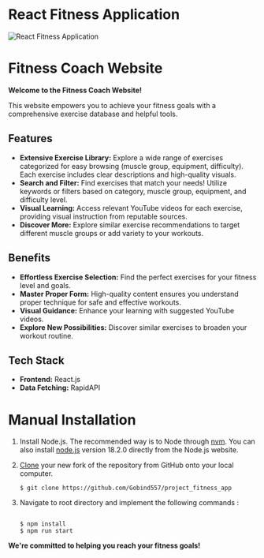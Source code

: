 # React Fitness Application

![React Fitness Application](https://i.ibb.co/Yt9spGc/image.png)

# Fitness Coach Website

**Welcome to the Fitness Coach Website!**

This website empowers you to achieve your fitness goals with a comprehensive exercise database and helpful tools.

## Features

* **Extensive Exercise Library:** Explore a wide range of exercises categorized for easy browsing (muscle group, equipment, difficulty). Each exercise includes clear descriptions and high-quality visuals.
* **Search and Filter:** Find exercises that match your needs! Utilize keywords or filters based on category, muscle group, equipment, and difficulty level.
* **Visual Learning:** Access relevant YouTube videos for each exercise, providing visual instruction from reputable sources.
* **Discover More:** Explore similar exercise recommendations to target different muscle groups or add variety to your workouts.

## Benefits

* **Effortless Exercise Selection:** Find the perfect exercises for your fitness level and goals.
* **Master Proper Form:** High-quality content ensures you understand proper technique for safe and effective workouts.
* **Visual Guidance:** Enhance your learning with suggested YouTube videos.
* **Explore New Possibilities:** Discover similar exercises to broaden your workout routine.

## Tech Stack

* **Frontend:** React.js
* **Data Fetching:** RapidAPI




<h1><strong> Manual Installation </strong></h1>



1. Install Node.js. The recommended way is to Node through [nvm](https://github.com/nvm-sh/nvm). You can also install [node.js](https://nodejs.org/download/release/v18.2.0/) version 18.2.0 directly from the Node.js website.
2. [Clone](https://github.com/Gobind557/project_fitness_app) your new fork of the repository from GitHub onto your local computer.

   ```
   $ git clone https://github.com/Gobind557/project_fitness_app
   ```
3. Navigate to root directory and implement the following commands :

   ```
   
   $ npm install
   $ npm run start
   ```

**We're committed to helping you reach your fitness goals!**
